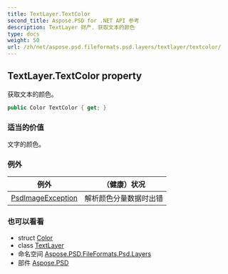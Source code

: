 ```yaml
---
title: TextLayer.TextColor
second_title: Aspose.PSD for .NET API 参考
description: TextLayer 财产. 获取文本的颜色
type: docs
weight: 50
url: /zh/net/aspose.psd.fileformats.psd.layers/textlayer/textcolor/
---
```

## TextLayer.TextColor property

获取文本的颜色。

```csharp
public Color TextColor { get; }
```

### 适当的价值

文字的颜色。

### 例外

| 例外 | （健康）状况 |
| --- | --- |
| [PsdImageException](../../../aspose.psd.coreexceptions.imageformats/psdimageexception/) | 解析颜色分量数据时出错 |

### 也可以看看

* struct [Color](../../../aspose.psd/color/)
* class [TextLayer](../)
* 命名空间 [Aspose.PSD.FileFormats.Psd.Layers](../../textlayer/)
* 部件 [Aspose.PSD](../../../)


